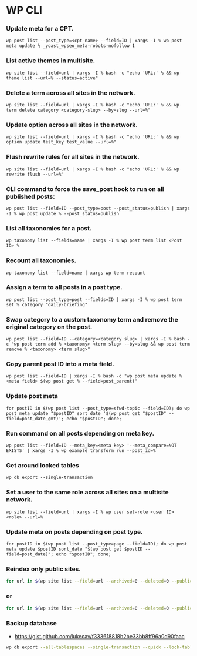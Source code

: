 # WP CLI

### Update meta for a CPT.
```wp post list --post_type=<cpt-name> --field=ID | xargs -I % wp post meta update % _yoast_wpseo_meta-robots-nofollow 1```

### List active themes in multisite.
```wp site list --field=url | xargs -I % bash -c "echo 'URL:' % && wp theme list --url=% --status=active"```

### Delete a term across all sites in the network.
```wp site list --field=url | xargs -I % bash -c "echo 'URL:' % && wp term delete category <category-slug> --by=slug --url=%"```

### Update option across all sites in the network.
```wp site list --field=url | xargs -I % bash -c "echo 'URL:' % && wp option update test_key test_value --url=%"```

### Flush rewrite rules for all sites in the network.
```wp site list --field=url | xargs -I % bash -c "echo 'URL:' % && wp rewrite flush --url=%"```

### CLI command to force the save_post hook to run on all published posts:
```wp post list --field=ID --post_type=post --post_status=publish | xargs -I % wp post update % --post_status=publish```

### List all taxonomies for a post.
```wp taxonomy list --fields=name | xargs -I % wp post term list <Post ID> %```

### Recount all taxonomies.
```wp taxonomy list --field=name | xargs wp term recount```

### Assign a term to all posts in a post type.
```wp post list --post_type=post --fields=ID | xargs -I % wp post term set % category "daily-briefing"```

### Swap category to a custom taxonomy term and remove the original category on the post.
```wp post list --field=ID --category=<category slug> | xargs -I % bash -c "wp post term add % <taxonomy> <term slug> --by=slug && wp post term remove % <taxonomy> <term slug>"```

### Copy parent post ID into a meta field.
```wp post list --field=ID | xargs -I % bash -c "wp post meta update % <meta field> $(wp post get % --field=post_parent)"```

### Update post meta
```for postID in $(wp post list --post_type=sfwd-topic --field=ID); do wp post meta update "$postID" sort_date '$(wp post get "$postID" --field=post_date_gmt)'; echo "$postID"; done;```

### Run command on all posts depending on meta key.
```wp post list --field=ID --meta_key=<meta key> '--meta_compare=NOT EXISTS' | xargs -I % wp example transform run --post_id=%```

### Get around locked tables
```wp db export --single-transaction```

### Set a user to the same role across all sites on a multisite network.
```wp site list --field=url | xargs -I % wp user set-role <user ID> <role> --url=%```

### Update meta on posts depending on post type.
```for postID in $(wp post list --post_type=page --field=ID); do wp post meta update $postID sort_date "$(wp post get $postID --field=post_date)"; echo "$postID"; done;```

### Reindex only public sites.
```bash
for url in $(wp site list --field=url --archived=0 --deleted=0 --public=1); do echo "Indexing site: $url" && wp elasticpress sync --per-page=100 --url=$url --force --quiet --yes; done
```
### or
```bash
for url in $(wp site list --field=url --archived=0 --deleted=0 --public=1); do echo "Indexing site: $url"; yes "y" | wp elasticpress sync --per-page=100 --url=$url --force --quiet; done
```

### Backup database
* https://gist.github.com/lukecav/f333618818b2be33bb8ff96a0d90faac
```bash
wp db export --all-tablespaces --single-transaction --quick --lock-tables=false - | gzip -9 - > wordpress-dump.sql.gz
```
